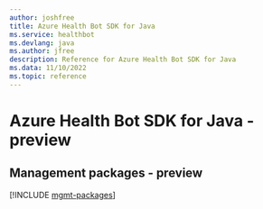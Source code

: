 ```yaml
---
author: joshfree
title: Azure Health Bot SDK for Java
ms.service: healthbot
ms.devlang: java
ms.author: jfree
description: Reference for Azure Health Bot SDK for Java
ms.data: 11/10/2022
ms.topic: reference
---
```

# Azure Health Bot SDK for Java - preview

## Management packages - preview
[!INCLUDE [mgmt-packages](health-bot-mgmt-index.md)]